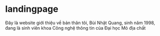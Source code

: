 # landingpage

Đây là website giới thiệu về bản thân tôi, Bùi Nhật Quang, sinh năm 1998, đang là sinh viên khoa Công nghệ thông tin của Đại học Mỏ địa chất
